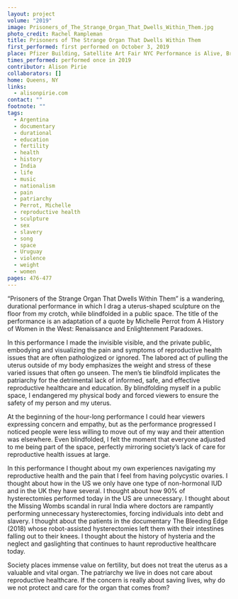 ```yaml
---
layout: project
volume: "2019"
image: Prisoners_of_The_Strange_Organ_That_Dwells_Within_Them.jpg
photo_credit: Rachel Rampleman
title: Prisoners of The Strange Organ That Dwells Within Them
first_performed: first performed on October 3, 2019
place: Pfizer Building, Satellite Art Fair NYC Performance is Alive, Brooklyn, NY
times_performed: performed once in 2019
contributor: Alison Pirie
collaborators: []
home: Queens, NY
links:
  - alisonpirie.com
contact: ""
footnote: ""
tags:
  - Argentina
  - documentary
  - durational
  - education
  - fertility
  - health
  - history
  - India
  - life
  - music
  - nationalism
  - pain
  - patriarchy
  - Perrot, Michelle
  - reproductive health
  - sculpture
  - sex
  - slavery
  - song
  - space
  - Uruguay
  - violence
  - weight
  - women
pages: 476-477
---
```


“Prisoners of the Strange Organ That Dwells Within Them” is a wandering, durational performance in which I drag a uterus-shaped sculpture on the floor from my crotch, while blindfolded in a public space. The title of the performance is an adaptation of a quote by Michelle Perrot from A History of Women in the West: Renaissance and Enlightenment Paradoxes.

In this performance I made the invisible visible, and the private public, embodying and visualizing the pain and symptoms of reproductive health issues that are often pathologized or ignored. The labored act of pulling the uterus outside of my body emphasizes the weight and stress of these varied issues that often go unseen. The men’s tie blindfold implicates the patriarchy for the detrimental lack of informed, safe, and effective reproductive healthcare and education. By blindfolding myself in a public space, I endangered my physical body and forced viewers to ensure the safety of my person and my uterus.

At the beginning of the hour-long performance I could hear viewers expressing concern and empathy, but as the performance progressed I noticed people were less willing to move out of my way and their attention was elsewhere. Even blindfolded, I felt the moment that everyone adjusted to me being part of the space, perfectly mirroring society’s lack of care for reproductive health issues at large.

In this performance I thought about my own experiences navigating my reproductive health and the pain that I feel from having polycystic ovaries. I thought about how in the US we only have one type of non-hormonal IUD and in the UK they have several. I thought about how 90% of hysterectomies performed today in the US are unnecessary. I thought about the Missing Wombs scandal in rural India where doctors are rampantly performing unnecessary hysterectomies, forcing individuals into debt and slavery. I thought about the patients in the documentary The Bleeding Edge (2018) whose robot-assisted hysterectomies left them with their intestines falling out to their knees. I thought about the history of hysteria and the neglect and gaslighting that continues to haunt reproductive healthcare today.

Society places immense value on fertility, but does not treat the uterus as a valuable and vital organ. The patriarchy we live in does not care about reproductive healthcare. If the concern is really about saving lives, why do we not protect and care for the organ that comes from?
